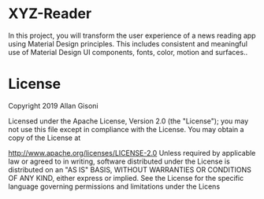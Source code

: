 # XYZ-Reader

In this project, you will transform the user experience of a news reading app using Material Design principles. This includes consistent and meaningful use of Material Design UI components, fonts, color, motion and surfaces..



# License

Copyright 2019 Allan Gisoni

Licensed under the Apache License, Version 2.0 (the "License"); you may not use this file except in compliance with the License. You may obtain a copy of the License at

http://www.apache.org/licenses/LICENSE-2.0
Unless required by applicable law or agreed to in writing, software distributed under the License is distributed on an "AS IS" BASIS, WITHOUT WARRANTIES OR CONDITIONS OF ANY KIND, either express or implied. See the License for the specific language governing permissions and limitations under the Licens
